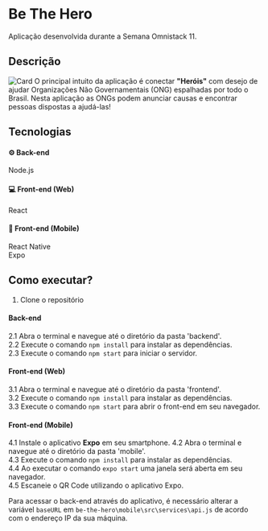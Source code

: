 # Be The Hero

Aplicação desenvolvida durante a Semana Omnistack 11.

## Descrição
![Card](../assets/card.png)
O principal intuito da aplicação é conectar <b>"Heróis"</b> com desejo de ajudar Organizações Não Governamentais (ONG) espalhadas por todo o Brasil.
Nesta aplicação as ONGs podem anunciar causas e encontrar pessoas dispostas a ajudá-las!

## Tecnologias
#### ⚙️ Back-end 
Node.js

#### 💻 Front-end (Web)
React

#### 📱 Front-end (Mobile)
React Native <br />
Expo <br />

## Como executar?
1. Clone o repositório
#### Back-end
2.1 Abra o terminal e navegue até o diretório da pasta 'backend'. <br />
2.2 Execute o comando ```npm install``` para instalar as dependências. <br />
2.3 Execute o comando ```npm start``` para iniciar o servidor. <br />
#### Front-end (Web)
3.1 Abra o terminal e navegue até o diretório da pasta 'frontend'. <br />
3.2 Execute o comando ```npm install``` para instalar as dependências. <br />
3.3 Execute o comando ```npm start``` para abrir o front-end em seu navegador. <br />

#### Front-end (Mobile)
4.1 Instale o aplicativo <b>Expo</b> em seu smartphone.
4.2 Abra o terminal e navegue até o diretório da pasta 'mobile'. <br />
4.3 Execute o comando ```npm install``` para instalar as dependências. <br />
4.4 Ao executar o comando ```expo start``` uma janela será aberta em seu navegador. <br />
4.5 Escaneie o QR Code utilizando o aplicativo Expo. <br />

Para acessar o back-end através do aplicativo, é necessário alterar a variável ```baseURL``` em  ```be-the-hero\mobile\src\services\api.js``` de acordo com o endereço IP da sua máquina.
